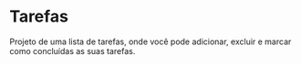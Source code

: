 # Tarefas

Projeto de uma lista de tarefas, onde você pode adicionar, excluir e marcar como concluídas as suas tarefas.
